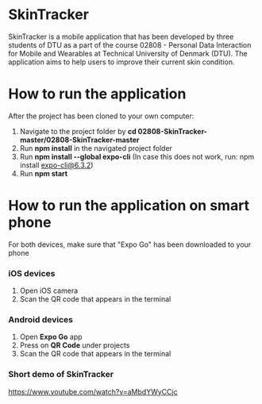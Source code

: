# SkinTracker

SkinTracker is a mobile application that has been developed by three students of DTU as a part of the course 02808 - Personal Data Interaction for Mobile and Wearables at Technical University of Denmark (DTU). The application aims to help users to improve their current skin condition.

# How to run the application
After the project has been cloned to your own computer:

1. Navigate to the project folder by **cd 02808-SkinTracker-master/02808-SkinTracker-master**
2. Run **npm install** in the navigated project folder
3. Run **npm install --global expo-cli** (In case this does not work, run: npm install expo-cli@6.3.2)
4. Run **npm start**

# How to run the application on smart phone

For both devices, make sure that "Expo Go" has been downloaded to your phone

### iOS devices
1. Open iOS camera
2. Scan the QR code that appears in the terminal

### Android devices
1. Open **Expo Go** app
2. Press on **QR Code** under projects
3. Scan the QR code that appears in the terminal

### Short demo of SkinTracker
https://www.youtube.com/watch?v=aMbdYWyCCjc 
